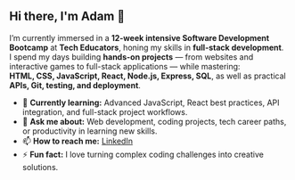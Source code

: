 <!--
**krVVisty/krVVisty** is a ✨ _special_ ✨ repository because its `README.md` (this file) appears on your GitHub profile.

Here are some ideas to get you started:

- 🔭 I’m currently working on ...
- 🌱 I’m currently learning ...
- 👯 I’m looking to collaborate on ...
- 🤔 I’m looking for help with ...
- 💬 Ask me about ...
- 📫 How to reach me: ...
- 😄 Pronouns: ...
- ⚡ Fun fact: ...
-->

## Hi there, I'm Adam 👋

I’m currently immersed in a **12-week intensive Software Development Bootcamp** at **Tech Educators**, honing my skills in **full-stack development**.  
I spend my days building **hands-on projects** — from websites and interactive games to full-stack applications — while mastering:  
**HTML, CSS, JavaScript, React, Node.js, Express, SQL**, as well as practical **APIs, Git, testing, and deployment**.

- 🌱 **Currently learning:** Advanced JavaScript, React best practices, API integration, and full-stack project workflows.  
- 💬 **Ask me about:** Web development, coding projects, tech career paths, or productivity in learning new skills.  
- 📫 **How to reach me:** [LinkedIn](https://www.linkedin.com/in/adammarunowski/)  
- ⚡ **Fun fact:** I love turning complex coding challenges into creative solutions.
